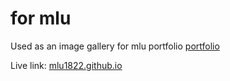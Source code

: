 # for mlu

Used as an image gallery for mlu portfolio
[portfolio](https://margaretlu.com/)

Live link: [mlu1822.github.io](https://mlu1822.github.io/)
